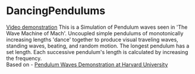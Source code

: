 # DancingPendulums
<a href = "https://youtu.be/-W2M3R_ZlbY"> Video demonstration</a>
This is a Simulation of Pendulum waves seen in 'The Wave Machine of Mach'.
Uncoupled simple pendulums of monotonically increasing lengths 'dance' together to produce visual traveling waves, standing waves, beating, and random motion. The longest pendulum has a set length. Each successive pendulum's length is calculated by increasing the frequency.
<br>Based on - <a href = https://sciencedemonstrations.fas.harvard.edu/presentations/pendulum-waves>Pendulum Waves Demonstration at Harvard University<a>  


